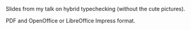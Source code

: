 Slides from my talk on hybrid typechecking (without the cute pictures).

PDF and OpenOffice or LibreOffice Impress format.

